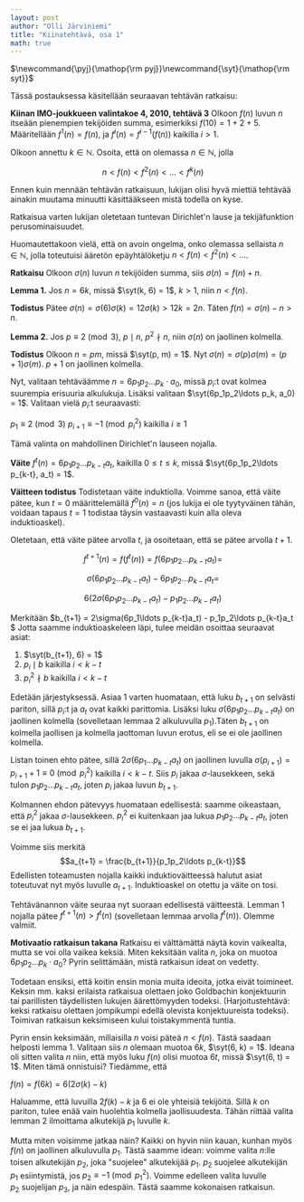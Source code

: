 ```yaml
---
layout: post
author: "Olli Järviniemi"
title: "Kiinatehtävä, osa 1"
math: true
---
```


<div class="hidden">
$\newcommand{\pyj}{\mathop{\rm pyj}}\newcommand{\syt}{\mathop{\rm syt}}$
</div>

Tässä postauksessa käsitellään seuraavan tehtävän ratkaisu:

**Kiinan IMO-joukkueen valintakoe 4, 2010, tehtävä 3**
Olkoon $f(n)$ luvun $n$ itseään pienempien tekijöiden summa, esimerkiksi $f(10) = 1 + 2 + 5$. Määritellään $f^1(n) = f(n)$, ja $f^i(n) = f^{i-1}(f(n))$ kaikilla $i > 1$.

Olkoon annettu $k \in \mathbb{N}$. Osoita, että on olemassa $n \in \mathbb{N}$, jolla

$$n < f(n) < f^2(n) < \ldots < f^k(n) $$


Ennen kuin mennään tehtävän ratkaisuun, lukijan olisi hyvä miettiä tehtävää ainakin muutama minuutti käsittääkseen mistä todella on kyse.

Ratkaisua varten lukijan oletetaan tuntevan Dirichlet'n lause ja tekijäfunktion perusominaisuudet.

Huomautettakoon vielä, että on avoin ongelma, onko olemassa sellaista $n \in \mathbb{N}$, jolla toteutuisi ääretön epäyhtälöketju $n < f(n) < f^2(n) < \ldots$.

**Ratkaisu**
Olkoon $\sigma(n)$ luvun $n$ tekijöiden summa, siis $\sigma(n) = f(n) + n$.

**Lemma 1.**
Jos $n = 6k$, missä $\syt(k, 6) = 1$, $k > 1$, niin $n < f(n)$.

**Todistus**
Pätee $\sigma(n) = \sigma(6) \sigma(k) = 12\sigma(k) > 12k = 2n$. Täten $f(n) = \sigma(n) - n > n$.

**Lemma 2.**
Jos $p \equiv 2 \pmod{3}$, $p \mid n$, $p^2 \nmid n$, niin $\sigma(n)$ on jaollinen kolmella.

**Todistus**
Olkoon $n = pm$, missä $\syt(p, m) = 1$. Nyt $\sigma(n) = \sigma(p)\sigma(m) = (p+1)\sigma(m)$. $p + 1$ on jaollinen kolmella.


Nyt, valitaan tehtäväämme $n = 6p_1p_2 \ldots p_k \cdot a_0$, missä $p_i$:t ovat kolmea suurempia erisuuria alkulukuja. Lisäksi valitaan $\syt(6p_1p_2\ldots p_k, a_0) = 1$. Valitaan vielä $p_i$:t seuraavasti:

$p_1 \equiv 2 \pmod{3}$
$p_{i+1} \equiv -1 \pmod{p_i^2}$ kaikilla $i \ge 1$

Tämä valinta on mahdollinen Dirichlet'n lauseen nojalla.

**Väite**
$f^t(n) = 6p_1p_2\ldots p_{k-t}a_t$, kaikilla $0 \le t \le k$, missä $\syt(6p_1p_2\ldots p_{k-t}, a_t) = 1$.

**Väitteen todistus**
Todistetaan väite induktiolla. Voimme sanoa, että väite pätee, kun $t = 0$ määrittelemällä $f^0(n) = n$ (jos lukija ei ole tyytyväinen tähän, voidaan tapaus $t = 1$ todistaa täysin vastaavasti kuin alla oleva induktioaskel).

Oletetaan, että väite pätee arvolla $t$, ja osoitetaan, että se pätee arvolla $t+1$.

$$f^{t+1}(n) = f(f^{t}(n)) = f(6p_1p_2\ldots p_{k-t}a_t) = $$

$$ \sigma(6p_1p_2 \ldots p_{k-t}a_t) - 6p_1p_2\ldots p_{k-t}a_t = $$

$$ 6(2\sigma(6p_1p_2 \ldots p_{k-t}a_t) - p_1p_2\ldots p_{k-t}a_t)$$

Merkitään $b_{t+1} = 2\sigma(6p_1\ldots p_{k-t}a_t) - p_1p_2\ldots p_{k-t}a_t $
Jotta saamme induktioaskeleen läpi, tulee meidän osoittaa seuraavat asiat:

  1. $\syt(b_{t+1}, 6) = 1$
  2. $p_i \mid b$ kaikilla $i < k - t$
  3. $p_i^2 \nmid b$ kaikilla $i < k - t$

Edetään järjestyksessä. Asiaa 1 varten huomataan, että luku $b_{t+1}$ on selvästi pariton, sillä $p_i$:t ja $a_t$ ovat kaikki parittomia. Lisäksi luku $\sigma(6p_1p_2\ldots p_{k-t}a_t)$ on jaollinen kolmella (sovelletaan lemmaa 2 alkuluvulla $p_1$).Täten $b_{t+1}$ on kolmella jaollisen ja kolmella jaottoman luvun erotus, eli se ei ole jaollinen kolmella.

Listan toinen ehto pätee, sillä $2\sigma(6p_1\ldots p_{k-t}a_t)$ on jaollinen luvulla $\sigma(p_{i+1}) = p_{i+1} + 1 \equiv 0 \pmod {p_i^2}$ kaikilla $i < k - t$. Siis $p_i$ jakaa $\sigma$-lausekkeen, sekä tulon $p_1p_2\ldots p_{k-t}a_t$, joten $p_i$ jakaa luvun $b_{t+1}$.

Kolmannen ehdon pätevyys huomataan edellisestä: saamme oikeastaan, että $p_i^2$ jakaa $\sigma$-lausekkeen. $p_i^2$ ei kuitenkaan jaa lukua $p_1p_2\ldots p_{k-t}a_t$, joten se ei jaa lukua $b_{t+1}$.

Voimme siis merkitä
$$a_{t+1} = \frac{b_{t+1}}{p_1p_2\ldots p_{k-t}}$$
Edellisten toteamusten nojalla kaikki induktioväitteessä halutut asiat toteutuvat nyt myös luvulle $a_{t+1}$. Induktioaskel on otettu ja väite on tosi.


Tehtävänannon väite seuraa nyt suoraan edellisestä väitteestä. Lemman 1 nojalla pätee $f^{t+1}(n) > f^t(n)$ (sovelletaan lemmaa arvolla $f^t(n)$). Olemme valmiit.

**Motivaatio ratkaisun takana**
Ratkaisu ei välttämättä näytä kovin vaikealta, mutta se voi olla vaikea keksiä. Miten keksitään valita $n$, joka on muotoa $6p_1p_2\ldots p_k \cdot a_0$? Pyrin selittämään, mistä ratkaisun ideat on vedetty.

Todetaan ensiksi, että koitin ensin monia muita ideoita, jotka eivät toimineet. Keksin mm. kaksi erilaista ratkaisua olettaen joko Goldbachin konjektuurin tai parillisten täydellisten lukujen äärettömyyden todeksi. (Harjoitustehtävä: keksi ratkaisu olettaen jompikumpi edellä olevista konjektuureista todeksi). Toimivan ratkaisun keksimiseen kului toistakymmentä tuntia.

Pyrin ensin keksimään, millaisilla $n$ voisi päteä $n < f(n)$. Tästä saadaan helposti lemma 1. Valitaan siis $n$ olemaan muotoa $6k$, $\syt(6, k) = 1$. Ideana oli sitten valita $n$ niin, että myös luku $f(n)$ olisi muotoa $6t$, missä $\syt(6, t) = 1$. Miten tämä onnistuisi? Tiedämme, että

$f(n) = f(6k) = 6(2\sigma(k) - k)$

Haluamme, että luvuilla $2f(k) - k$ ja $6$ ei ole yhteisiä tekijöitä. Sillä $k$ on pariton, tulee enää vain huolehtia kolmella jaollisuudesta. Tähän riittää valita lemman 2 ilmoittama alkutekijä $p_1$ luvulle $k$.

Mutta miten voisimme jatkaa näin? Kaikki on hyvin niin kauan, kunhan myös $f(n)$ on jaollinen alkuluvulla $p_1$. Tästä saamme idean: voimme valita $n$:lle toisen alkutekijän $p_2$, joka "suojelee" alkutekijää $p_1$. $p_2$ suojelee alkutekijän $p_1$ esiintymistä, jos $p_2 \equiv -1 \pmod{p_1^2}$. Voimme edelleen valita luvulle $p_2$ suojelijan $p_3$, ja näin edespäin. Tästä saamme kokonaisen ratkaisun.
